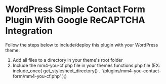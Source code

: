 # WordPress Simple Contact Form Plugin With Google ReCAPTCHA Integration
Follow the steps below to include/deploy this plugin with your WordPress theme:

1. Add all files to a directory in your theme's root folder
2. Include the mm4-you-cf.php file in your themes functions.php file (EX: include_once( get_stylesheet_directory() . '/plugins/mm4-you-contact-form/mm4-you-cf.php' );)